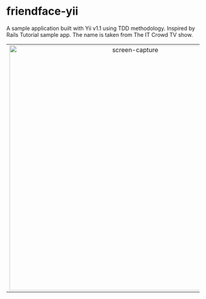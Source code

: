 # friendface-yii
A sample application built with Yii v1.1 using TDD methodology. Inspired by Rails Tutorial sample app. The name is taken from The IT Crowd TV show.

| | |
|:-------------------------:|:-------------------------:|
|<img width="640" alt="screen-capture" src="https://github-elvan.s3.ap-southeast-1.amazonaws.com/friendface-yii-sample-app/screencapture-localhost-friendface-yii-sample-app-2021-06-14-19_39_21.png">|<img width="640" alt="screen-capture" src="https://github-elvan.s3.ap-southeast-1.amazonaws.com/friendface-yii-sample-app/screencapture-localhost-friendface-yii-sample-app-profile-6-post-1623673942-2021-06-14-19_39_38.png">|
